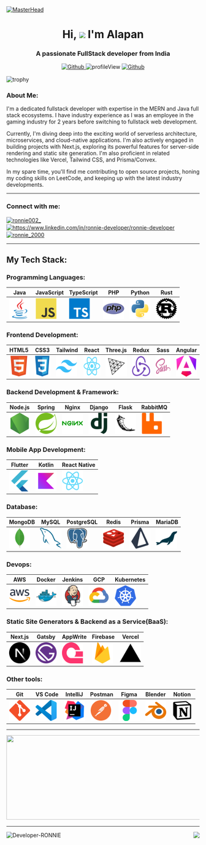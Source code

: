 <a href="">
    <img src="https://shorturl.at/M3s0Z" alt="MasterHead"  style="width: 1080px; height: 180px;">
</a>

<h1 align="center"> Hi, <img src="https://media.giphy.com/media/hvRJCLFzcasrR4ia7z/giphy.gif" width="30px"/> I'm Alapan </h1>
<h3 align="center">A passionate FullStack developer from India</h3>


<p align="center">
    <a href="https://github.com/Developer-RONNIE/List-of-Top-Unicorn-Startups-India"  align="left" alt="Github" title="github">
        <img src="https://img.shields.io/badge/Top--Unicorn--Startups--India-grey?style=for-the-badge&logo=github&logoColor=white" alt="Github"/>
    </a>
    <a id="header" align="center">
        <img src="https://komarev.com/ghpvc/?username=Developer-RONNIE&style=for-the-badge&color=orange" alt="profileView"/>
    </a>
    <a href="https://github.com/Developer-RONNIE/BeyondFAANGM"  align="left" alt="Github" title="github">
        <img src="https://img.shields.io/badge/400+--product--based--companies-grey?style=for-the-badge&logo=github&logoColor=white" alt="Github"/>
    </a>
    
</p>

<div id="trophy" align="left">
    <img style="width: 800px;" src="https://github-profile-trophy.vercel.app/?username=Developer-RONNIE&title=Stars,Followers,Commits,Repositories,MultipleLang,PullRequest&theme=onedark"  align="center" alt="trophy">
</div>


### About Me: 
I'm a dedicated fullstack developer with expertise in the MERN and Java full stack ecosystems. I have industry experience as I was an employee in the gaming industry for 2 years before switching to fullstack web development.

Currently, I'm diving deep into the exciting world of serverless architecture, microservices, and cloud-native applications.  I'm also actively engaged in building projects with Next.js, exploring its powerful features for server-side rendering and static site generation. I'm also proficient in related technologies like Vercel, Tailwind CSS, and Prisma/Convex. 

In my spare time, you'll find me contributing to open source projects, honing my coding skills on LeetCode, and keeping up with the latest industry developments.

--- 


### Connect with me:
<p align="left">
<a href="https://twitter.com/ronnie002_" target="blank"><img align="center" src="https://raw.githubusercontent.com/rahuldkjain/github-profile-readme-generator/master/src/images/icons/Social/twitter.svg" alt="ronnie002_" height="30" width="40" /></a>
<a href="https://linkedin.com/in/https://www.linkedin.com/in/ronnie-developer/ronnie-developer" target="blank"><img align="center" src="https://raw.githubusercontent.com/rahuldkjain/github-profile-readme-generator/master/src/images/icons/Social/linked-in-alt.svg" alt="https://www.linkedin.com/in/ronnie-developer/ronnie-developer" height="30" width="40" /></a>
<a href="https://www.leetcode.com/ronnie_2000" target="blank"><img align="center" src="https://raw.githubusercontent.com/rahuldkjain/github-profile-readme-generator/master/src/images/icons/Social/leet-code.svg" alt="ronnie_2000" height="30" width="40" /></a>
</p>


---

## My Tech Stack: 
<div>
    
### Programming Languages:
| Java     | JavaScript | TypeScript | PHP      | Python   | Rust     |
|----------|------------|------------|----------|----------|----------|
| <img src="https://github.com/devicons/devicon/blob/master/icons/java/java-original.svg" title="Java" alt="Java" width="55" height="55"/> | <img src="https://github.com/devicons/devicon/blob/master/icons/javascript/javascript-original.svg" title="JavaScript" alt="JavaScript" width="55" height="55"/> | <img src="https://github.com/devicons/devicon/blob/master/icons/typescript/typescript-original.svg" title="TypeScript" alt="TypeScript" width="55" height="55"/> | <img src="https://github.com/devicons/devicon/blob/master/icons/php/php-original.svg" title="PHP" alt="PHP" width="55" height="55"/> | <img src="https://github.com/devicons/devicon/blob/master/icons/python/python-original.svg" title="Python" alt="Python" width="55" height="55"/> | <img src="https://github.com/devicons/devicon/blob/master/icons/rust/rust-original.svg" title="Rust" alt="Rust" width="55" height="55"/> |

### Frontend Development:
| HTML5 | CSS3 | Tailwind | React | Three.js | Redux | Sass | Angular |
|----------|----------|----------|----------|----------|----------|----------|----------|
| <img src="https://github.com/devicons/devicon/blob/master/icons/html5/html5-original.svg" title="HTML5" alt="HTML5" width="55" height="55"/> | <img src="https://github.com/devicons/devicon/blob/master/icons/css3/css3-original.svg" title="CSS3" alt="CSS3" width="55" height="55"/> | <img src="https://github.com/devicons/devicon/blob/master/icons/tailwindcss/tailwindcss-original.svg" title="Tailwind" alt="Tailwind" width="55" height="55"/> | <img src="https://github.com/devicons/devicon/blob/master/icons/react/react-original.svg" title="React" alt="React" width="55" height="55"/> | <img src="https://github.com/devicons/devicon/blob/master/icons/threejs/threejs-original.svg" title="Three.js" alt="Three.js" width="55" height="55"/> | <img src="https://github.com/devicons/devicon/blob/master/icons/redux/redux-original.svg" title="Redux" alt="Redux" width="55" height="55"/> | <img src="https://github.com/devicons/devicon/blob/master/icons/sass/sass-original.svg" title="Sass" alt="Sass" width="55" height="55"/> | <img src="https://github.com/devicons/devicon/blob/master/icons/angular/angular-original.svg" title="Angular" alt="Angular" width="55" height="55"/> |

### Backend Development & Framework:
| Node.js | Spring | Nginx | Django | Flask | RabbitMQ |
|---------|--------|-------|--------|-------|----------|
| <img src="https://github.com/devicons/devicon/blob/master/icons/nodejs/nodejs-original.svg" title="Node.js" alt="Node.js" width="55" height="55"/> | <img src="https://github.com/devicons/devicon/blob/master/icons/spring/spring-original.svg" title="Spring" alt="Spring" width="55" height="55"/> | <img src="https://github.com/devicons/devicon/blob/master/icons/nginx/nginx-original.svg" title="Nginx" alt="Nginx" width="55" height="55"/> | <img src="https://github.com/devicons/devicon/blob/master/icons/django/django-plain.svg" title="Django" alt="Django" width="55" height="55"/> | <img src="https://github.com/devicons/devicon/blob/master/icons/flask/flask-original.svg" title="Flask" alt="Flask" width="55" height="55"/> | <img src="https://github.com/devicons/devicon/blob/master/icons/rabbitmq/rabbitmq-original.svg" title="RabbitMQ" alt="RabbitMQ" width="55" height="55"/> |

### Mobile App Development:
| Flutter | Kotlin | React Native |
|---------|--------|--------------|
| <img src="https://github.com/devicons/devicon/blob/master/icons/flutter/flutter-original.svg" title="Flutter" alt="Flutter" width="55" height="55"/> | <img src="https://github.com/devicons/devicon/blob/master/icons/kotlin/kotlin-original.svg" title="Kotlin" alt="Kotlin" width="55" height="55"/> | <img src="https://github.com/devicons/devicon/blob/master/icons/react/react-original.svg" title="React Native" alt="React Native" width="55" height="55"/> |

### Database:
| MongoDB | MySQL | PostgreSQL | Redis | Prisma | MariaDB |
|---------|-------|------------|-------|--------|---------|
| <img src="https://github.com/devicons/devicon/blob/master/icons/mongodb/mongodb-original.svg" title="MongoDB" alt="MongoDB" width="55" height="55"/> | <img src="https://github.com/devicons/devicon/blob/master/icons/mysql/mysql-original.svg" title="MySQL" alt="MySQL" width="55" height="55"/> | <img src="https://github.com/devicons/devicon/blob/master/icons/postgresql/postgresql-original.svg" title="PostgreSQL" alt="PostgreSQL" width="55" height="55"/> | <img src="https://github.com/devicons/devicon/blob/master/icons/redis/redis-original.svg" title="Redis" alt="Redis" width="55" height="55"/> | <img src="https://github.com/devicons/devicon/blob/master/icons/prisma/prisma-original.svg" title="Prisma" alt="Prisma" width="55" height="55"/> | <img src="https://github.com/devicons/devicon/blob/master/icons/mariadb/mariadb-original.svg" title="MariaDB" alt="MariaDB" width="55" height="55"/> |

### Devops:
| AWS | Docker | Jenkins | GCP | Kubernetes |
|-------|--------|---------|-----|------------|
| <img src="https://github.com/devicons/devicon/blob/master/icons/amazonwebservices/amazonwebservices-original-wordmark.svg" title="AWS" alt="AWS" width="55" height="55"/> | <img src="https://github.com/devicons/devicon/blob/master/icons/docker/docker-original.svg" title="Docker" alt="Docker" width="55" height="55"/> | <img src="https://github.com/devicons/devicon/blob/master/icons/jenkins/jenkins-original.svg" title="Jenkins" alt="Jenkins" width="55" height="55"/> | <img src="https://github.com/devicons/devicon/blob/master/icons/googlecloud/googlecloud-original.svg" title="GCP" alt="GCP" width="55" height="55"/> | <img src="https://github.com/devicons/devicon/blob/master/icons/kubernetes/kubernetes-plain.svg" title="Kubernetes" alt="Kubernetes" width="55" height="55"/> |

### Static Site Generators & Backend as a Service(BaaS):
| Next.js | Gatsby | AppWrite | Firebase | Vercel |
|---------|--------|----------|----------|---------|
| <img src="https://github.com/devicons/devicon/blob/master/icons/nextjs/nextjs-original.svg" title="Next.js" alt="Next.js" width="55" height="55"/> | <img src="https://github.com/devicons/devicon/blob/master/icons/gatsby/gatsby-original.svg" title="Gatsby" alt="Gatsby" width="55" height="55"/> | <img src="https://github.com/devicons/devicon/blob/master/icons/appwrite/appwrite-original.svg" title="AppWrite" alt="AppWrite" width="55" height="55"/> | <img src="https://github.com/devicons/devicon/blob/master/icons/firebase/firebase-original.svg" title="Firebase" alt="Firebase" width="55" height="55"/> |  <img src="https://github.com/devicons/devicon/blob/master/icons/vercel/vercel-original.svg" title="Vercel" alt="Vercel" width="55" height="55"/> |

### Other tools: 
| Git | VS Code | IntelliJ | Postman | Figma | Blender | Notion |
|---------|---------|----------|---------|-------|---------|--------|
| <img src="https://github.com/devicons/devicon/blob/master/icons/git/git-plain.svg" title="Git" alt="Git" width="55" height="55"/> | <img src="https://github.com/devicons/devicon/blob/master/icons/vscode/vscode-original.svg" title="VS Code" alt="VS Code" width="55" height="55"/> | <img src="https://github.com/devicons/devicon/blob/master/icons/intellij/intellij-original.svg" title="IntelliJ IDEA" alt="IntelliJ IDEA" width="55" height="55"/> | <img src="https://github.com/devicons/devicon/blob/master/icons/postman/postman-original.svg" title="Postman" alt="Postman" width="55" height="55"/> | <img src="https://github.com/devicons/devicon/blob/master/icons/figma/figma-original.svg" title="Figma" alt="Figma" width="55" height="55"/> | <img src="https://github.com/devicons/devicon/blob/master/icons/blender/blender-original.svg" title="Blender" alt="Blender" width="55" height="55"/> | <img src="https://github.com/devicons/devicon/blob/master/icons/notion/notion-original.svg" title="Notion" alt="Notion" width="55" height="55"/> |


</div>



----


<p align="center">
  <img width="800" height="220" src="https://streak-stats.demolab.com?user=Developer-RONNIE&theme=highcontrast&hide_border=true&border_radius=5&card_width=800">
</p>


---



<p>&nbsp;<img height="160"  align="left" src="https://github-readme-stats.vercel.app/api?username=Developer-RONNIE&show_icons=true&locale=en&theme=vision-friendly-dark" alt="Developer-RONNIE" />
<img height="160" align="right" src="https://github-readme-stats.vercel.app/api/top-langs/?username=Developer-RONNIE&size_weight=0.0005&count_weight=0.3&layout=compact&&langs_count=10&show_icons=true&theme=vision-friendly-dark" />
</p>












